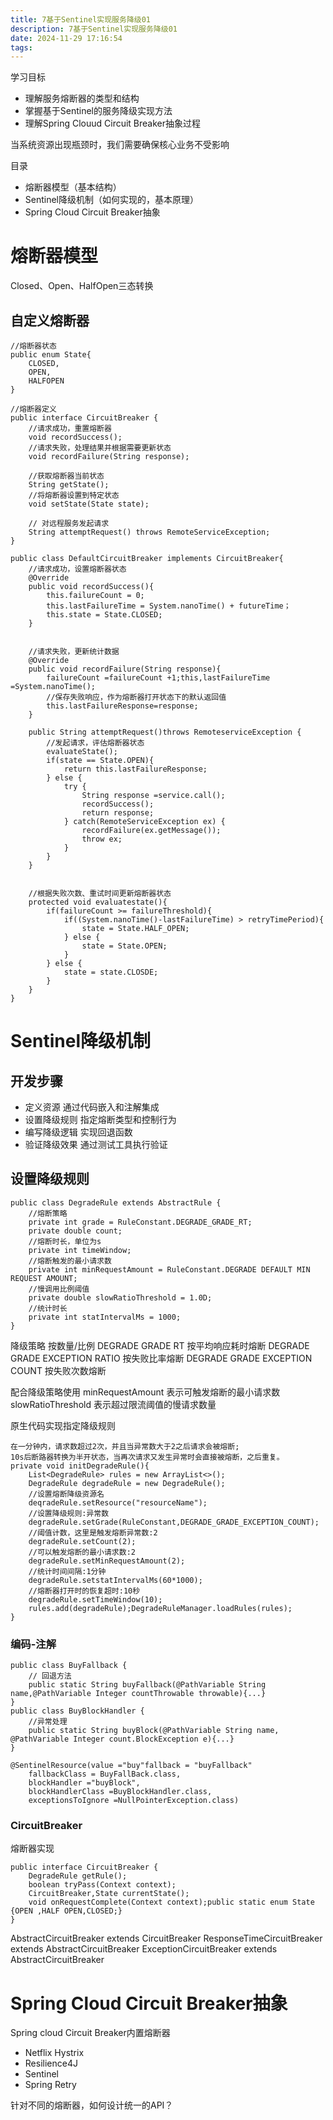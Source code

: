 ```yaml
---
title: 7基于Sentinel实现服务降级01
description: 7基于Sentinel实现服务降级01
date: 2024-11-29 17:16:54
tags:
---
```


学习目标
- 理解服务熔断器的类型和结构
- 掌握基于Sentinel的服务降级实现方法
- 理解Spring Clouud Circuit Breaker抽象过程

当系统资源出现瓶颈时，我们需要确保核心业务不受影响

目录
- 熔断器模型（基本结构）
- Sentinel降级机制（如何实现的，基本原理）
- Spring Cloud Circuit Breaker抽象

# 熔断器模型
Closed、Open、HalfOpen三态转换

## 自定义熔断器
```
//熔断器状态
public enum State{
    CLOSED,
    OPEN,
    HALFOPEN
}

//熔断器定义
public interface CircuitBreaker {
    //请求成功，重置熔断器
    void recordSuccess();
    //请求失败，处理结果并根据需要更新状态
    void recordFailure(String response);

    //获取熔断器当前状态
    String getState();
    //将熔断器设置到特定状态
    void setState(State state);

    // 对远程服务发起请求
    String attemptRequest() throws RemoteServiceException;
}

public class DefaultCircuitBreaker implements CircuitBreaker{
    //请求成功，设置熔断器状态
    @Override    
    public void recordSuccess(){
        this.failureCount = 0;
        this.lastFailureTime = System.nanoTime() + futureTime；
        this.state = State.CLOSED;
    }


    //请求失败，更新统计数据
    @Override
    public void recordFailure(String response){
        failureCount =failureCount +1;this,lastFailureTime =System.nanoTime();
        //保存失败响应，作为熔断器打开状态下的默认返回值
        this.lastFailureResponse=response;
    }

    public String attemptRequest()throws RemoteserviceException {
        //发起请求，评估熔断器状态
        evaluateState();
        if(state == State.OPEN){
            return this.lastFailureResponse;
        } else {
            try {
                String response =service.call();
                recordSuccess();
                return response;
            } catch(RemoteServiceException ex) {
                recordFailure(ex.getMessage());
                throw ex;
            }
        }
    }


    //根据失败次数、重试时间更新熔断器状态
    protected void evaluatestate(){
        if(failureCount >= failureThreshold){
            if((System.nanoTime()-lastFailureTime) > retryTimePeriod){
                state = State.HALF_OPEN;
            } else {
                state = State.OPEN;
            }
        } else {
            state = state.CLOSDE;
        }
    }
}
```

# Sentinel降级机制

## 开发步骤
- 定义资源
通过代码嵌入和注解集成
- 设置降级规则
指定熔断类型和控制行为
- 编写降级逻辑
实现回退函数
- 验证降级效果
通过测试工具执行验证

## 设置降级规则
```
public class DegradeRule extends AbstractRule {
    //熔断策略
    private int grade = RuleConstant.DEGRADE_GRADE_RT;
    private double count;
    //熔断时长，单位为s
    private int timeWindow;
    //熔断触发的最小请求数
    private int minRequestAmount = RuleConstant.DEGRADE DEFAULT MIN REQUEST AMOUNT;
    //慢调用比例阈值
    private double slowRatioThreshold = 1.0D;
    //统计时长
    private int statIntervalMs = 1000;
}
```

降级策略 按数量/比例
DEGRADE GRADE RT 按平均响应耗时熔断
DEGRADE GRADE EXCEPTION RATIO 按失败比率熔断
DEGRADE GRADE EXCEPTION COUNT 按失败次数熔断

配合降级策略使用
minRequestAmount 表示可触发熔断的最小请求数
slowRatioThreshold 表示超过限流阈值的慢请求数量

原生代码实现指定降级规则
```
在一分钟内，请求数超过2次，并且当异常数大于2之后请求会被熔断;
10s后断路器转换为半开状态，当再次请求又发生异常时会直接被熔断，之后重复。
private void initDegradeRule(){
    List<DegradeRule> rules = new ArrayList<>();
    DegradeRule degradeRule = new DegradeRule();
    //设置熔断降级资源名
    deqradeRule.setResource("resourceName");
    //设置降级规则:异常数
    degradeRule.setGrade(RuleConstant,DEGRADE_GRADE_EXCEPTION_COUNT);
    //阈值计数，这里是触发熔断异常数:2
    degradeRule.setCount(2);
    //可以触发熔断的最小请求数:2
    degradeRule.setMinRequestAmount(2);
    //统计时间间隔:1分钟
    degradeRule.setstatIntervalMs(60*1000);
    //熔断器打开时的恢复超时:10秒
    degradeRule.setTimeWindow(10);
    rules.add(degradeRule);DegradeRuleManager.loadRules(rules);
}
```
### 编码-注解
```
public class BuyFallback {
    // 回退方法
    public static String buyFallback(@PathVariable String name,@PathVariable Integer countThrowable throwable){...}
}
public class BuyBlockHandler {
    //异常处理
    public static String buyBlock(@PathVariable String name, @PathVariable Integer count.BlockException e){...}
}

@SentinelResource(value ="buy"fallback = "buyFallback"
    fallbackClass = BuyFallBack.class,
    blockHandler ="buyBlock",
    blockHandlerClass =BuyBlockHandler.class,
    exceptionsToIgnore =NullPointerException.class)
```
### CircuitBreaker
熔断器实现
```
public interface CircuitBreaker {
    DegradeRule getRule();
    boolean tryPass(Context context);
    CircuitBreaker,State currentState();
    void onRequestComplete(Context context);public static enum State {OPEN ,HALF OPEN,CLOSED;}
}
```

AbstractCircuitBreaker extends CircuitBreaker
ResponseTimeCircuitBreaker extends AbstractCircuitBreaker
ExceptionCircuitBreaker extends AbstractCircuitBreaker

# Spring Cloud Circuit Breaker抽象
Spring cloud Circuit Breaker内置熔断器
- Netflix Hystrix
- Resilience4J
- Sentinel
- Spring Retry

针对不同的熔断器，如何设计统一的API？




